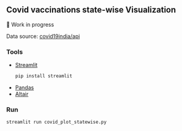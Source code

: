 ## Covid vaccinations state-wise Visualization 

:construction: Work in progress

Data source: [covid19india/api](https://github.com/covid19india/api)

### Tools

- [Streamlit](https://streamlit.io) 
   ```sh
   pip install streamlit
   ```
- [Pandas](https://pandas.pydata.org)
- [Altair](https://altair-viz.github.io/)

### Run 

```sh
streamlit run covid_plot_statewise.py
```
